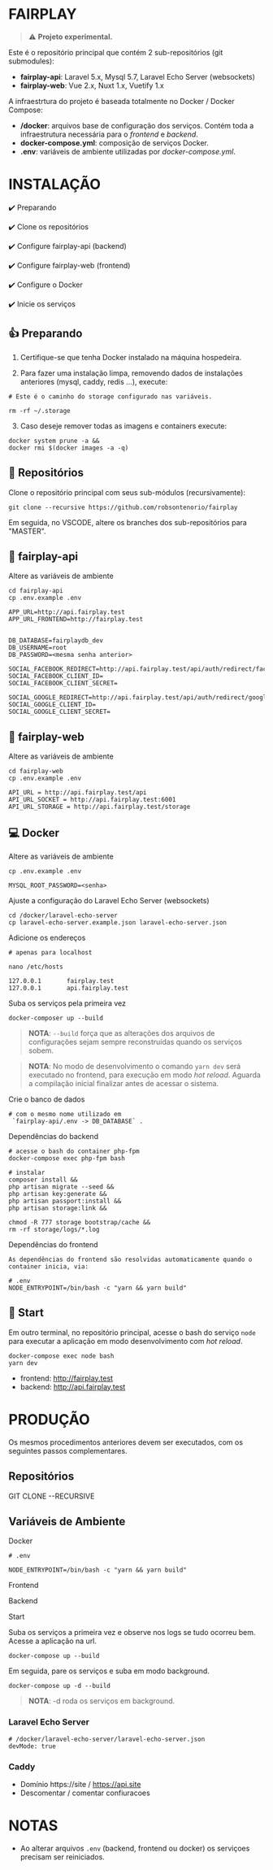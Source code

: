 # FAIRPLAY

> ⚠️ **Projeto experimental.**

Este é o repositório principal que contém 2 sub-repositórios (git submodules): 

- **fairplay-api**: Laravel 5.x, Mysql 5.7, Laravel Echo Server (websockets)
- **fairplay-web**: Vue 2.x, Nuxt 1.x, Vuetify 1.x

A infraestrtura do projeto é baseada totalmente no Docker / Docker Compose:

- **/docker**: arquivos base de configuração dos serviços. Contém toda a infraestrutura necessária para o *frontend* e *backend*.
- **docker-compose.yml**: composição de serviços Docker.
- **.env**:  variáveis de ambiente utilizadas por *docker-compose.yml*.


# INSTALAÇÃO

✔️ Preparando

✔️ Clone os repositórios

✔️ Configure fairplay-api (backend)

✔️ Configure fairplay-web (frontend)

✔️ Configure o Docker

✔️ Inicie os serviços

## 👍 Preparando

1) Certifique-se que tenha Docker instalado na máquina hospedeira.

2) Para fazer uma instalação limpa, removendo dados de instalações anteriores (mysql, caddy, redis ...), execute:

```
# Este é o caminho do storage configurado nas variáveis.

rm -rf ~/.storage
```

3) Caso deseje remover todas as imagens e containers execute:

```
docker system prune -a && 
docker rmi $(docker images -a -q)
```

## 📖 Repositórios

Clone o repositório principal com seus sub-módulos (recursivamente):

```
git clone --recursive https://github.com/robsontenorio/fairplay
```

Em seguida, no VSCODE, altere os branches dos sub-repositórios para "MASTER".


## 🐉  fairplay-api

Altere as variáveis de ambiente

```
cd fairplay-api
cp .env.example .env

APP_URL=http://api.fairplay.test
APP_URL_FRONTEND=http://fairplay.test


DB_DATABASE=fairplaydb_dev
DB_USERNAME=root
DB_PASSWORD=<mesma senha anterior>

SOCIAL_FACEBOOK_REDIRECT=http://api.fairplay.test/api/auth/redirect/facebook
SOCIAL_FACEBOOK_CLIENT_ID=
SOCIAL_FACEBOOK_CLIENT_SECRET=

SOCIAL_GOOGLE_REDIRECT=http://api.fairplay.test/api/auth/redirect/google
SOCIAL_GOOGLE_CLIENT_ID=
SOCIAL_GOOGLE_CLIENT_SECRET=
```

## 🐬 fairplay-web

Altere as variáveis de ambiente

```
cd fairplay-web
cp .env.example .env

API_URL = http://api.fairplay.test/api
API_URL_SOCKET = http://api.fairplay.test:6001
API_URL_STORAGE = http://api.fairplay.test/storage
```

## 💻 Docker

Altere as variáveis de ambiente
```
cp .env.example .env

MYSQL_ROOT_PASSWORD=<senha>
```

Ajuste a configuração do Laravel Echo Server (websockets)

```
cd /docker/laravel-echo-server
cp laravel-echo-server.example.json laravel-echo-server.json
```

Adicione os endereços

```
# apenas para localhost

nano /etc/hosts

127.0.0.1       fairplay.test
127.0.0.1       api.fairplay.test
```

Suba os serviços pela primeira vez

```
docker-composer up --build
```
> **NOTA**: `--build` força que as alterações dos arquivos de configurações sejam sempre reconstruídas quando os serviços sobem.

> **NOTA**: No modo de desenvolvimento o comando `yarn dev` será executado no frontend, para execução em modo *hot reload*. Aguarda a compilação inicial finalizar antes de acessar o sistema.


Crie o banco de dados 

```
# com o mesmo nome utilizado em
 `fairplay-api/.env -> DB_DATABASE` .
``` 

Dependências do backend

```
# acesse o bash do container php-fpm
docker-compose exec php-fpm bash

# instalar
composer install && 
php artisan migrate --seed && 
php artisan key:generate && 
php artisan passport:install && 
php artisan storage:link && 

chmod -R 777 storage bootstrap/cache && 
rm -rf storage/logs/*.log
```

Dependências do frontend

```
As dependências do frontend são resolvidas automaticamente quando o container inicia, via:

# .env
NODE_ENTRYPOINT=/bin/bash -c "yarn && yarn build"
```

## 🔗 Start

Em outro terminal, no repositório principal, acesse o bash do serviço `node` para executar a aplicação em modo desenvolvimento com *hot reload*.

```
docker-compose exec node bash
yarn dev
```


- frontend: http://fairplay.test
- backend: http://api.fairplay.test




# PRODUÇÃO

Os mesmos procedimentos anteriores devem ser executados, com os seguintes passos complementares.

## Repositórios

GIT CLONE --RECURSIVE

## Variáveis de Ambiente

Docker

```
# .env

NODE_ENTRYPOINT=/bin/bash -c "yarn && yarn build"
```

Frontend

Backend

Start

Suba os serviços a primeira vez e observe nos logs se tudo ocorreu bem. Acesse a aplicação na url.
```
docker-compose up --build
```


Em seguida, pare os serviços e suba em modo background.

```
docker-compose up -d --build
```

> **NOTA**: -d roda os serviços em background.


### Laravel Echo Server

```
# /docker/laravel-echo-server/laravel-echo-server.json
devMode: true
```

### Caddy

- Domínio https://site  / https://api.site
- Descomentar / comentar confiuracoes

# NOTAS

- Ao alterar arquivos `.env` (backend, frontend ou docker) os serviçoes precisam ser reiniciados.